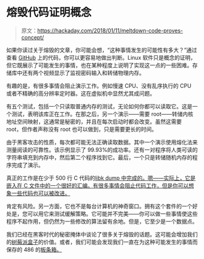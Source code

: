 # 熔毁代码证明概念

> 原文：<https://hackaday.com/2018/01/11/meltdown-code-proves-concept/>

如果你读过关于熔毁的文章，你可能会想，“这种事情发生的可能性有多大？”通过查看 [GitHub](https://github.com/IAIK/meltdown/) 上的代码，你可以更容易地做出判断。Linux 软件只是概念的证明，但它既展示了可能发生的事情，也在某种程度上说明了实现这一点的一些困难。存储库中还有两个视频显示了监视密码输入和转储物理内存。

有趣的是，有很多事情会阻止演示工作。例如慢速 CPU、没有乱序执行的 CPU 或者不精确的高分辨率定时器。这在虚拟机中显然尤其成问题。

有五个测试，包括一个只读取普通内存的测试，无论如何你都可以读取它。这是一个测试，表明该库正在工作。在那之后，另一个演示——需要 root——转储内核地址空间映射，这通常是秘密的，并且在每次启动时都会改变。虽然这需要 root，但作者声称没有 root 也可以做到，只是需要更长的时间。

由于黑客攻击的性质，每次都可能无法正确读取数据。其中一个演示使用熔化法来测量阅读的可靠性。该示例显示了 99.93%的成功率。还有一对程序将人类可读的字符串填充到内存中，然后第二个程序找到它。最后，一个只是转储随机内存的程序完成了演示。

真正的工作是在少于 500 行 C 代码的[libk dump 中完成的。嗯——实际上，它是嵌入在 C 文件中的一个很好的汇编。有很多事情会阻止代码工作，但是你可以想象一些代码也可以被改进。](https://github.com/IAIK/meltdown/blob/master/libkdump/libkdump.c)

肯定有风险。另一方面，它也不是每台计算机的神奇窗口。拥有这个套件的一个好处是，您可以用它来测试缓解策略。它可能并不完美——你可以做一些事情使这些程序不起作用，但仍然为一些修改的算法留有余地。但是，它至少是一个数据点。

我们已经在黑客时代的秘密掩体中谈论了很多关于熔毁的话题。这可能会增加我们的[树莓派盒子](https://hackaday.com/2018/01/09/raspberry-pi-aint-afraid-of-no-spectre-and-will-not-meltdown/)的价值。或者，我们可能会发现我们一直在为这种可能发生的事情而保存的 486 的[板条箱。](https://hackaday.com/2018/01/07/go-retro-to-build-a-spectre-and-meltdown-proof-x86-desktop/)